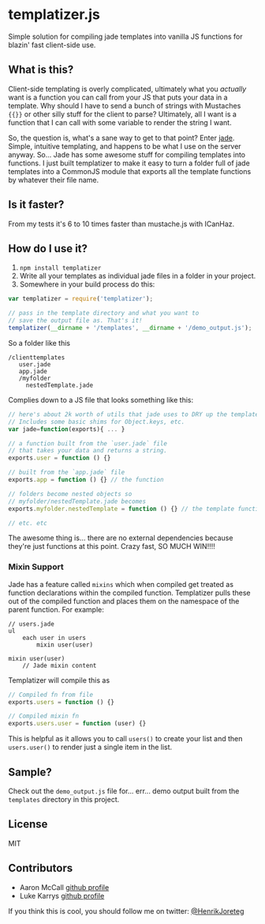 # templatizer.js

Simple solution for compiling jade templates into vanilla JS functions for blazin' fast client-side use.

## What is this?

Client-side templating is overly complicated, ultimately what you *actually* want is a function you can call from your JS that puts your data in a template. Why should I have to send a bunch of strings with Mustaches `{{}}` or other silly stuff for the client to parse? Ultimately, all I want is a function that I can call with some variable to render the string I want.

So, the question is, what's a sane way to get to that point? Enter [jade](http://jade-lang.com). Simple, intuitive templating, and happens to be what I use on the server anyway. So... Jade has some awesome stuff for compiling templates into functions. I just built templatizer to make it easy to turn a folder full of jade templates into a CommonJS module that exports all the template functions by whatever their file name.

## Is it faster?
From my tests it's 6 to 10 times faster than mustache.js with ICanHaz.

## How do I use it?

1. `npm install templatizer`
1. Write all your templates as individual jade files in a folder in your project.
1. Somewhere in your build process do this:
    
```js
var templatizer = require('templatizer');

// pass in the template directory and what you want to 
// save the output file as. That's it!
templatizer(__dirname + '/templates', __dirname + '/demo_output.js');
```

So a folder like this

```
/clienttemplates
   user.jade
   app.jade
   /myfolder
     nestedTemplate.jade
```

Complies down to a JS file that looks something like this:

```js
// here's about 2k worth of utils that jade uses to DRY up the template code a bit. 
// Includes some basic shims for Object.keys, etc.
var jade=function(exports){ ... }

// a function built from the `user.jade` file
// that takes your data and returns a string.
exports.user = function () {} 

// built from the `app.jade` file
exports.app = function () {} // the function 

// folders become nested objects so 
// myfolder/nestedTemplate.jade becomes
exports.myfolder.nestedTemplate = function () {} // the template function

// etc. etc
```

The awesome thing is... there are no external dependencies because they're just functions at this point. Crazy fast, SO MUCH WIN!!!!

### Mixin Support

Jade has a feature called `mixins` which when compiled get treated as function declarations within the compiled function. Templatizer pulls these out of the compiled function and places them on the namespace of the parent function. For example:

```jade
// users.jade
ul
    each user in users
        mixin user(user)

mixin user(user)
    // Jade mixin content
```

Templatizer will compile this as

```js
// Compiled fn from file
exports.users = function () {}

// Compiled mixin fn
exports.users.user = function (user) {}
```

This is helpful as it allows you to call `users()` to create your list and then `users.user()` to render just a single item in the list.

## Sample?

Check out the `demo_output.js` file for... err... demo output built from the `templates` directory in this project.

## License

MIT

## Contributors

- Aaron McCall [github profile](https://github.com/aaronmccall)
- Luke Karrys [github profile](https://github.com/lukekarrys)

If you think this is cool, you should follow me on twitter: [@HenrikJoreteg](http://twitter.com/henrikjoreteg)